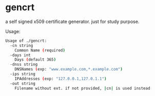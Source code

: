 gencrt
===

a self signed x509 certificate generator.
just for study purpose.

Usage:
```bash
Usage of ./gencrt:
  -cn string
    Common Name (required)
  -days int
    Days (default 365)
  -dnss string
    DNSNames (exp: "www.example.com,*.example.com")
  -ips string
    IPAddresses (exp: "127.0.0.1,127.0.1.1")
  -out string
    Filename without ext. if not provided, |cn| is used instead
```
